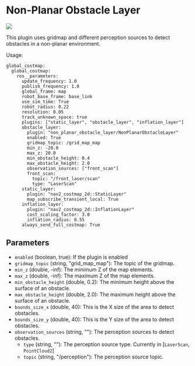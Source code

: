 # Non-Planar Obstacle Layer

[![](https://img.youtube.com/vi/TiyWV8fcg3s/0.jpg)](https://www.youtube.com/watch?v=TiyWV8fcg3s&feature=youtu.be "Click to play on You Tube")

This plugin uses gridmap and different perception sources to detect obstacles in a non-planar environment.

Usage:

```
global_costmap:
  global_costmap:
    ros__parameters:
      update_frequency: 1.0
      publish_frequency: 1.0
      global_frame: map
      robot_base_frame: base_link
      use_sim_time: True
      robot_radius: 0.22
      resolution: 0.05
      track_unknown_space: true
      plugins: ["static_layer", "obstacle_layer", "inflation_layer"]
      obstacle_layer:
        plugin: "non_planar_obstacle_layer/NonPlanarObstacleLayer"
        enabled: True
        gridmap_topic: /grid_map_map
        min_z: -20.0
        max_z: 20.0
        min_obstacle_height: 0.4
        max_obstacle_height: 2.0
        observation_sources: ["front_scan"]
        front_scan:
          topic: "/front_laser/scan"
          type: "LaserScan"
      static_layer:
        plugin: "nav2_costmap_2d::StaticLayer"
        map_subscribe_transient_local: True
      inflation_layer:
        plugin: "nav2_costmap_2d::InflationLayer"
        cost_scaling_factor: 3.0
        inflation_radius: 0.55
      always_send_full_costmap: True
```

## Parameters

* `enabled` (boolean, true): If the plugin is enabled
* `gridmap_topic` (string, "grid_map_map"): The topic of the gridmap.
* `min_z` (double, -inf): The minimum Z of the map elements.
* `max_z` (double, -inf): The maximum Z of the map elements.
* `min_obstacle_height` (double, 0.2): The minimum height above the surface of an obstacle.
* `max_obstacle_height` (double, 2.0): The maximum height above the surface of an obstacle.
* `bounds_size_x` (double, 40): This is the X size of the area to detect obstacles.
* `bounds_size_y` (double, 40): This is the Y size of the area to detect obstacles.
* `observation_sources` (string, ""): The perception sources to detect obstacles.
  * `type` (string, ""): The perception source type. Currently in [`LaserScan`, `PointCloud2`]
  * `topic` (string, "/perception"): The perception source topic.
